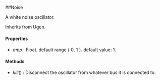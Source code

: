 ##Noise

A white noise oscillator. 

Inherits from Ugen.

#### Properties

* _amp_ : Float. default range { 0, 1 }. default value: 1.

#### Methods

* _kill_() : Disconnect the oscillator from whatever bus it is connected to. 
